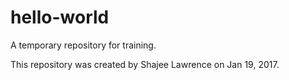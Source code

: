 # hello-world
A temporary repository for training.

This repository was created by Shajee Lawrence on Jan 19, 2017.
